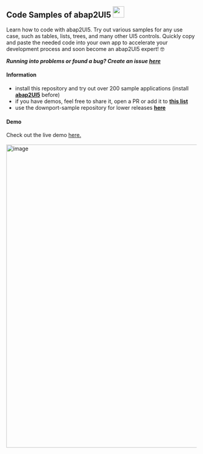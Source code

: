 ## Code Samples of abap2UI5 <img src="https://github.com/abap2UI5/abap2UI5/assets/102328295/52ac0bb6-a219-4e9d-9e4f-62698dab3063" width="30">

Learn how to code with abap2UI5. Try out various samples for any use case, such as tables, lists, trees, and many other UI5 controls. Quickly copy and paste the needed code into your own app to accelerate your development process and soon become an abap2UI5 expert! 🤓 <br>

**_Running into problems or found a bug? Create an issue [here](https://github.com/abap2UI5/abap2UI5/issues)_**<br>

#### Information
* install this repository and try out over 200 sample applications (install [**abap2UI5**](https://github.com/oblomov-dev/ABAP2UI5) before)
* if you have demos, feel free to share it, open a PR or add it to [**this list**](https://github.com/abap2UI5/abap2UI5-documentation/blob/main/docs/links.md)
* use the downport-sample repository for lower releases [**here**](https://github.com/abap2UI5/abap2UI5-samples-downport)

#### Demo
Check out the live demo [here.](https://abap2ui5.github.io/web-abap2ui5-samples/?app_start=z2ui5_cl_demo_app_000)
<br><br>
<img width="800" alt="image" src="https://github.com/abap2UI5/abap2UI5-samples/assets/102328295/b1451d27-d6c5-44d0-8996-c68aac0d0ad7">

